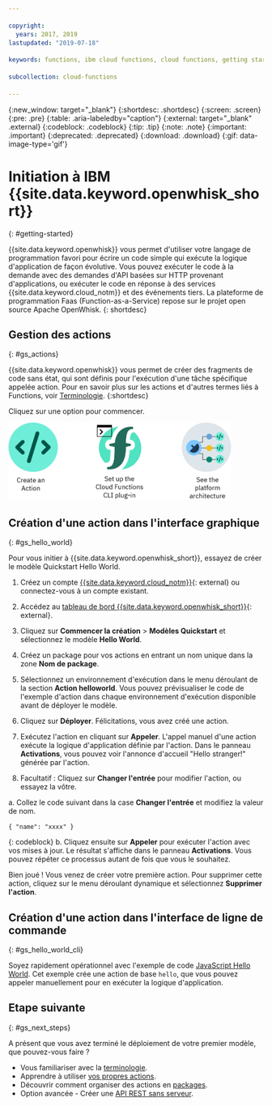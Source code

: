 ```yaml
---

copyright:
  years: 2017, 2019
lastupdated: "2019-07-18"

keywords: functions, ibm cloud functions, cloud functions, getting started, creating actions

subcollection: cloud-functions

---
```


{:new_window: target="_blank"}
{:shortdesc: .shortdesc}
{:screen: .screen}
{:pre: .pre}
{:table: .aria-labeledby="caption"}
{:external: target="_blank" .external}
{:codeblock: .codeblock}
{:tip: .tip}
{:note: .note}
{:important: .important}
{:deprecated: .deprecated}
{:download: .download}
{:gif: data-image-type='gif'}


# Initiation à IBM {{site.data.keyword.openwhisk_short}}
{: #getting-started}

{{site.data.keyword.openwhisk}} vous permet d'utiliser votre langage de programmation favori pour écrire un code simple qui exécute la logique d'application de façon évolutive. Vous pouvez exécuter le code à la demande avec des demandes d'API basées sur HTTP provenant d'applications, ou exécuter le code en réponse à des services {{site.data.keyword.cloud_notm}} et des événements tiers. La plateforme de programmation Faas (Function-as-a-Service) repose sur le projet open source Apache OpenWhisk.
{: shortdesc}

## Gestion des actions
{: #gs_actions}

{{site.data.keyword.openwhisk}} vous permet de créer des fragments de code sans état, qui sont définis pour l'exécution d'une tâche spécifique appelée action. Pour en savoir plus sur les actions et d'autres termes liés à Functions, voir [Terminologie](/docs/openwhisk?topic=cloud-functions-about).
{:shortdesc}

Cliquez sur une option pour commencer. 

<img usemap="#home_map" border="0" class="image" id="image_ztx_crb_f1b" src="images/imagemap.png" width="440" alt="Cliquez sur une icône pour vous initier rapidement à {{site.data.keyword.openwhisk_short}}." style="width:440px;" />
<map name="home_map" id="home_map">
<area href="#gs_hello_world" alt="Créer une action" title="Créer une action" shape="rect" coords="-7, -8, 108, 211" />
<area href="/docs/openwhisk?topic=cloud-functions-cli_install" alt="Configurer un plug-in de l'interface de ligne de commande {{site.data.keyword.openwhisk_short}}" title="Configurer un plug-in de l'interface de ligne de commande {{site.data.keyword.openwhisk_short}}" shape="rect" coords="155, -1, 289, 210" />
<area href="/docs/openwhisk?topic=cloud-functions-about" alt="Voir l'architecture de la plateforme" title="Voir l'architecture de la plateforme" shape="rect" coords="326, -10, 448, 218" />
</map>

## Création d'une action dans l'interface graphique
{: #gs_hello_world}

Pour vous initier à {{site.data.keyword.openwhisk_short}}, essayez de créer le modèle Quickstart Hello World. 

1. Créez un compte [{{site.data.keyword.cloud_notm}}](https://cloud.ibm.com/registration){: external} ou connectez-vous à un compte existant.

2. Accédez au [tableau de bord {{site.data.keyword.openwhisk_short}}](https://cloud.ibm.com/openwhisk){: external}.

2. Cliquez sur **Commencer la création** > **Modèles Quickstart** et sélectionnez le modèle **Hello World**.

3. Créez un package pour vos actions en entrant un nom unique dans la zone **Nom de package**.

4. Sélectionnez un environnement d'exécution dans le menu déroulant de la section **Action helloworld**. Vous pouvez prévisualiser le code de l'exemple d'action dans chaque environnement d'exécution disponible avant de déployer le modèle.

5. Cliquez sur **Déployer**. Félicitations, vous avez créé une action. 

6. Exécutez l'action en cliquant sur **Appeler**. L'appel manuel d'une action exécute la logique d'application définie par l'action. Dans le panneau **Activations**, vous pouvez voir l'annonce d'accueil "Hello stranger!" générée par l'action.

7. Facultatif : Cliquez sur **Changer l'entrée** pour modifier l'action, ou essayez la vôtre.

  a. Collez le code suivant dans la case **Changer l'entrée** et modifiez la valeur de nom.
  ```
  { "name": "xxxx" }
  ```
  {: codeblock}
  b. Cliquez ensuite sur **Appeler** pour exécuter l'action avec vos mises à jour. Le résultat s'affiche dans le panneau **Activations**. Vous pouvez répéter ce processus autant de fois que vous le souhaitez.

Bien joué ! Vous venez de créer votre première action. Pour supprimer cette action, cliquez sur le menu déroulant dynamique et sélectionnez **Supprimer l'action**.

## Création d'une action dans l'interface de ligne de commande
{: #gs_hello_world_cli}

Soyez rapidement opérationnel avec l'exemple de code [JavaScript Hello World](/docs/openwhisk?topic=cloud-functions-prep#prep-js). Cet exemple crée une action de base `hello`, que vous pouvez appeler manuellement pour en exécuter la logique d'application.

## Etape suivante
{: #gs_next_steps}

A présent que vous avez terminé le déploiement de votre premier modèle, que pouvez-vous faire ? 

* Vous familiariser avec la [terminologie](/docs/openwhisk?topic=cloud-functions-about#about_technology).
* Apprendre à utiliser [vos propres actions](/docs/openwhisk?topic=cloud-functions-actions).
* Découvrir comment organiser des actions en [packages](/docs/openwhisk?topic=cloud-functions-pkg_ov).
* Option avancée - Créer une [API REST sans serveur](/docs/openwhisk?topic=cloud-functions-apigateway).



